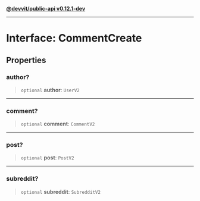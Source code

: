 [**@devvit/public-api v0.12.1-dev**](../../../../README.md)

---

# Interface: CommentCreate

## Properties

<a id="author"></a>

### author?

> `optional` **author**: `UserV2`

---

<a id="comment"></a>

### comment?

> `optional` **comment**: `CommentV2`

---

<a id="post"></a>

### post?

> `optional` **post**: `PostV2`

---

<a id="subreddit"></a>

### subreddit?

> `optional` **subreddit**: `SubredditV2`
